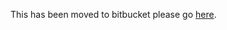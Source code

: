 This has been moved to bitbucket please go [here](https://bitbucket.org/especnorthamerica/especweb).
